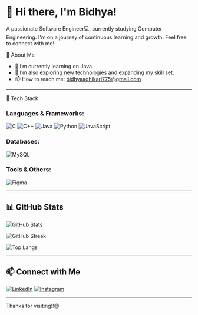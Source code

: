 # 👋 Hi there, I'm Bidhya!

A passionate Software Engineer💻, currently studying Computer Engineering. I'm on a journey of continuous learning and growth. Feel free to connect with me!

🌟 About Me

- 🔭 I’m currently learning on Java.
- 🌱 I’m also exploring new technologies and expanding my skill set.
- 📫 How to reach me: [bidhyaadhikari775@gmail.com](mailto:bidhyaadhikari775@gmail.com)
---

 🚀 Tech Stack

### Languages & Frameworks:
![C](https://img.shields.io/badge/C-00599C?style=for-the-badge&logo=c&logoColor=white)
![C++](https://img.shields.io/badge/C++-00599C?style=for-the-badge&logo=c%2B%2B&logoColor=white)
![Java](https://img.shields.io/badge/Java-ED8B00?style=for-the-badge&logo=java&logoColor=white)
![Python](https://img.shields.io/badge/Python-3670A0?style=for-the-badge&logo=python&logoColor=ffdd54)
![JavaScript](https://img.shields.io/badge/JavaScript-323330?style=for-the-badge&logo=javascript&logoColor=F7DF1E)

### Databases:
![MySQL](https://img.shields.io/badge/MySQL-00000F?style=for-the-badge&logo=mysql&logoColor=white)

### Tools & Others:
![Figma](https://img.shields.io/badge/Figma-F24E1E?style=for-the-badge&logo=figma&logoColor=white)

---

## 📊 GitHub Stats

![GitHub Stats](https://github-readme-stats.vercel.app/api?username=bidhyaAdh&theme=dark&hide_border=true&show_icons=true&count_private=true)

![GitHub Streak](https://github-readme-streak-stats.herokuapp.com/?user=bidhyaAdh&theme=dark&hide_border=true)

![Top Langs](https://github-readme-stats.vercel.app/api/top-langs/?username=bidhyaAdh&theme=dark&hide_border=true&layout=compact&langs_count=6)

---

## 📫 Connect with Me

[![LinkedIn](https://img.shields.io/badge/LinkedIn-0077B5?style=for-the-badge&logo=linkedin&logoColor=white)](https://linkedin.com/in/bidhya-adhikari)
[![Instagram](https://img.shields.io/badge/Instagram-E4405F?style=for-the-badge&logo=instagram&logoColor=white)](https://instagram.com/bidhyaa1)

---

Thanks for visiting!!😊
